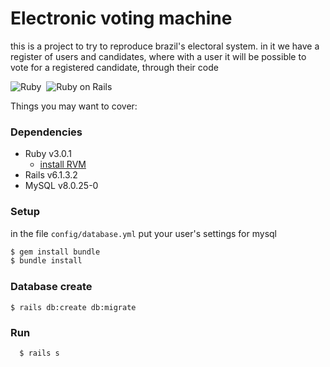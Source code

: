 # Electronic voting machine

this is a project to try to reproduce brazil's electoral system. in it we have a register of users and candidates, where with a user it will be possible to vote for a registered candidate, through their code

![Ruby](https://img.shields.io/badge/Ruby-CC342D?style=for-the-badge&logo=ruby&logoColor=white)&nbsp;
![Ruby on Rails](https://img.shields.io/badge/Ruby_on_Rails-CC0000?style=for-the-badge&logo=ruby-on-rails&logoColor=white)&nbsp;

Things you may want to cover:

### Dependencies
   - Ruby v3.0.1
     - [install RVM](https://rvm.io/)
   - Rails v6.1.3.2
   - MySQL v8.0.25-0

### Setup
in the file ``config/database.yml`` put your user's settings for mysql
```bash
$ gem install bundle
$ bundle install
```

### Database create
```
$ rails db:create db:migrate
```

### Run
```
  $ rails s
```

